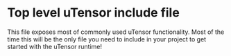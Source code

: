 # Top level uTensor include file
This file exposes most of commonly used uTensor functionality. Most of the time this will be the only file you need to include in your project to get started with the uTensor runtime!
